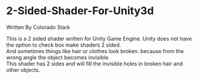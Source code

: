 # 2-Sided-Shader-For-Unity3d
Written By Colorado Stark

This is a 2 sided shader written for Unity Game Engine.
Unity does not have the option to check box make shaders 2 sided.  
And sometimes things like hair or clothes look broken. because from the wrong angle the object becomes invisible.  
This shader has 2 sides and will fill the invisible holes in broken hair and other objects. 

